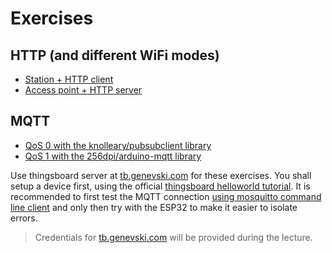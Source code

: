 # Exercises
## HTTP (and different WiFi modes)
- [Station + HTTP client](https://randomnerdtutorials.com/esp32-http-get-post-arduino/)
- [Access point + HTTP server](https://randomnerdtutorials.com/esp32-web-server-arduino-ide/)

## MQTT

- [QoS 0 with the knolleary/pubsubclient library](https://github.com/fmi/iot-course/tree/master/07-connectivity-2/src/PubSubClient) 
- [QoS 1 with the 256dpi/arduino-mqtt library](https://github.com/fmi/iot-course/tree/master/07-connectivity-2/src/PubSubClient_qos1)

Use thingsboard server at [tb.genevski.com](tb.genevski.com) for these exercises. You shall setup a device first, using the official [thingsboard helloworld tutorial](https://thingsboard.io/docs/getting-started-guides/helloworld/). It is recommended to first test the MQTT connection [using mosquitto command line client](https://github.com/fmi/iot-course/blob/master/07-connectivity-2/src/mosquitto_examples.md) and only then try with the ESP32 to make it easier to isolate errors.

> Credentials for [tb.genevski.com](tb.genevski.com) will be provided during the lecture.

